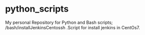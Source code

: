 # python_scripts
My personal Repository for Python and Bash scripts;<br>
/bash/installJenkinsCentossh .Script for install jenkins in CentOs7.
